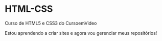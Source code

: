 # HTML-CSS
Curso de HTML5 e CSS3 do CursoemVideo

Estou aprendendo a criar sites e agora vou gerenciar meus repositórios!

